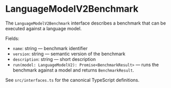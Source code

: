# LanguageModelV2Benchmark

The `LanguageModelV2Benchmark` interface describes a benchmark that can be executed against a language model.

Fields:

- `name`: string — benchmark identifier
- `version`: string — semantic version of the benchmark
- `description`: string — short description
- `run(model: LanguageModelV2): Promise<BenchmarkResult>` — runs the benchmark against a model and returns `BenchmarkResult`.

See `src/interfaces.ts` for the canonical TypeScript definitions.
